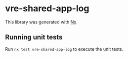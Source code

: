 # vre-shared-app-log

This library was generated with [Nx](https://nx.dev).

## Running unit tests

Run `nx test vre-shared-app-log` to execute the unit tests.
